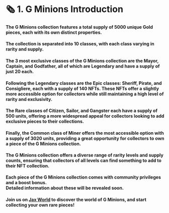 # 🗞 1. G Minions Introduction

#### The G Minions collection features a total supply of 5000 unique Gold pieces, each with its own distinct properties.

#### The collection is separated into 10 classes, with each class varying in rarity and supply.&#x20;

#### The 3 most exclusive classes of the G Minions collection are the Mayor, Captain, and Godfather, all of which are Legendary and have a supply of just 20 each.

#### Following the Legendary classes are the Epic classes: Sheriff, Pirate, and Consigliere, each with a supply of 140 NFTs. These NFTs offer a slightly more accessible option for collectors while still maintaining a high level of rarity and exclusivity.

#### The Rare classes of Citizen, Sailor, and Gangster each have a supply of 500 units, offering a more widespread appeal for collectors looking to add exclusive pieces to their collections.

#### Finally, the Common class of Miner offers the most accessible option with a supply of 3020 units, providing a great opportunity for collectors to own a piece of the G Minions collection.

#### The G Minions collection offers a diverse range of rarity levels and supply counts, ensuring that collectors of all levels can find something to add to their NFT collection.

**Each piece of the G Minions collection comes with community privileges and a boost bonus.** \
**Detailed information about these will be revealed soon.**

#### Join us on [Jax World](https://discord.com/invite/dPNE6fK4S4) to discover the world of G Minions, and start collecting your own rare pieces!
